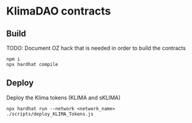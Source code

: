# KlimaDAO contracts

## Build

TODO: Document OZ hack that is needed in order to build the contracts
```
npm i
npx hardhat compile
```

## Deploy

Deploy the Klima tokens (KLIMA and sKLIMA)
```
npx hardhat run --network <network_name> ./scripts/deploy_KLIMA_Tokens.js
```
